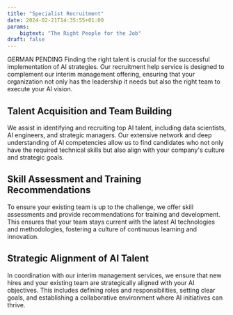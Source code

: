 ```yaml
---
title: "Specialist Recruitment"
date: 2024-02-21T14:35:55+01:00
params:
    bigtext: "The Right People for the Job"
draft: false
---
```

GERMAN PENDING
Finding the right talent is crucial for the successful implementation of AI strategies. Our recruitment help service is designed to complement our interim management offering, ensuring that your organization not only has the leadership it needs but also the right team to execute your AI vision.<!--more-->

## Talent Acquisition and Team Building
We assist in identifying and recruiting top AI talent, including data scientists, AI engineers, and strategic managers. Our extensive network and deep understanding of AI competencies allow us to find candidates who not only have the required technical skills but also align with your company's culture and strategic goals.

## Skill Assessment and Training Recommendations 
To ensure your existing team is up to the challenge, we offer skill assessments and provide recommendations for training and development. This ensures that your team stays current with the latest AI technologies and methodologies, fostering a culture of continuous learning and innovation.

## Strategic Alignment of AI Talent 
In coordination with our interim management services, we ensure that new hires and your existing team are strategically aligned with your AI objectives. This includes defining roles and responsibilities, setting clear goals, and establishing a collaborative environment where AI initiatives can thrive.
